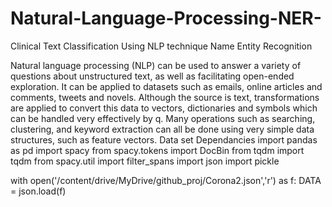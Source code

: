 # Natural-Language-Processing-NER-
Clinical Text Classification Using NLP technique Name Entity Recognition

Natural language processing (NLP) can be used to answer a variety of questions about unstructured text, as well as facilitating open-ended exploration. It can be applied to datasets such as emails, online articles and comments, tweets and novels. Although the source is text, transformations are applied to convert this data to vectors, dictionaries and symbols which can be handled very effectively by q. Many operations such as searching, clustering, and keyword extraction can all be done using very simple data structures, such as feature vectors.
Data set 
Dependancies
import pandas as pd
import spacy
from spacy.tokens import DocBin
from tqdm import tqdm
from spacy.util import filter_spans
import json 
import pickle

with open('/content/drive/MyDrive/github_proj/Corona2.json','r') as f:
  DATA = json.load(f)
